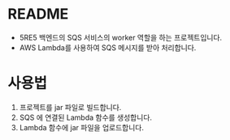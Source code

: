 # README

- 5RE5 백엔드의 SQS 서비스의 worker 역할을 하는 프로젝트입니다.
- AWS Lambda를 사용하여 SQS 메시지를 받아 처리합니다.

# 사용법
1. 프로젝트를 jar 파일로 빌드합니다.
2. SQS 에 연결된 Lambda 함수를 생성합니다.
3. Lambda 함수에 jar 파일을 업로드합니다.